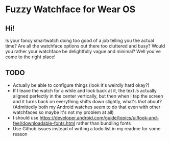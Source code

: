 # Fuzzy Watchface for Wear OS

## Hi!
Is your fancy smartwatch doing too good of a job telling you the actual time? Are all the watchface options out there too cluttered and busy? Would you rather your watchface be delightfully vague and minimal? Well you've come to the right place!

## TODO
* Actually be able to configure things (look it's weirdly hard okay?)
* If I leave the watch for a while and look back at it, the text _is_ actually aligned perfectly in the center vertically, but then when I tap the screen and it turns back on everything shifts down slightly, what's _that_ about? (Admittedly both my Android watches seem to do that even with other watchfaces so maybe it's not my problem at all)
* I should use https://developer.android.com/guide/topics/ui/look-and-feel/downloadable-fonts.html rather than bundling fonts
* Use Github issues instead of writing a todo list in my readme for some reason
